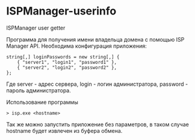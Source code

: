ISPManager-userinfo
===================

ISPManager user getter


Программа для получения имени владельца домена с помощью ISP Manager API. Необходима конфигурация приложения:

    string[,] loginPasswords = new string[,] {
        { "server1", "login1", "password1" },
        { "server2", "login2", "password2" },
    };
    
Где server - адрес сервера, login - логин администратора, password - пароль администратора. 

Использование программы 

    > isp.exe <hostname>
    
Так же можно запустить приложение без параметров, в таком случае hostname будет извлечен из буфера обмена.
